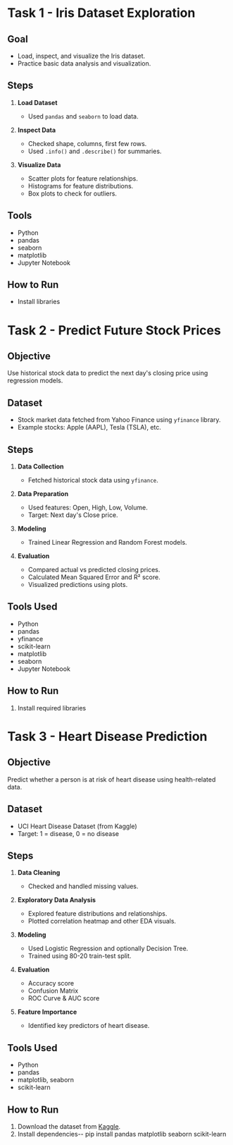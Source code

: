 # Task 1 - Iris Dataset Exploration

## Goal

- Load, inspect, and visualize the Iris dataset.
- Practice basic data analysis and visualization.

## Steps

1. **Load Dataset**  
   - Used `pandas` and `seaborn` to load data.

2. **Inspect Data**  
   - Checked shape, columns, first few rows.
   - Used `.info()` and `.describe()` for summaries.

3. **Visualize Data**  
   - Scatter plots for feature relationships.
   - Histograms for feature distributions.
   - Box plots to check for outliers.

## Tools

- Python
- pandas
- seaborn
- matplotlib
- Jupyter Notebook

## How to Run

- Install libraries


# Task 2 - Predict Future Stock Prices

## Objective

Use historical stock data to predict the next day's closing price using regression models.

## Dataset

- Stock market data fetched from Yahoo Finance using `yfinance` library.
- Example stocks: Apple (AAPL), Tesla (TSLA), etc.

## Steps

1. **Data Collection**
   - Fetched historical stock data using `yfinance`.

2. **Data Preparation**
   - Used features: Open, High, Low, Volume.
   - Target: Next day's Close price.

3. **Modeling**
   - Trained Linear Regression and Random Forest models.

4. **Evaluation**
   - Compared actual vs predicted closing prices.
   - Calculated Mean Squared Error and R² score.
   - Visualized predictions using plots.

## Tools Used

- Python
- pandas
- yfinance
- scikit-learn
- matplotlib
- seaborn
- Jupyter Notebook

## How to Run

1. Install required libraries

# Task 3 - Heart Disease Prediction

## Objective

Predict whether a person is at risk of heart disease using health-related data.

## Dataset

- UCI Heart Disease Dataset (from Kaggle)
- Target: 1 = disease, 0 = no disease

## Steps

1. **Data Cleaning**
   - Checked and handled missing values.

2. **Exploratory Data Analysis**
   - Explored feature distributions and relationships.
   - Plotted correlation heatmap and other EDA visuals.

3. **Modeling**
   - Used Logistic Regression and optionally Decision Tree.
   - Trained using 80-20 train-test split.

4. **Evaluation**
   - Accuracy score
   - Confusion Matrix
   - ROC Curve & AUC score

5. **Feature Importance**
   - Identified key predictors of heart disease.

## Tools Used

- Python
- pandas
- matplotlib, seaborn
- scikit-learn

## How to Run

1. Download the dataset from [Kaggle](https://www.kaggle.com/datasets/ronitf/heart-disease-uci).
2. Install dependencies-- pip install pandas matplotlib seaborn scikit-learn



